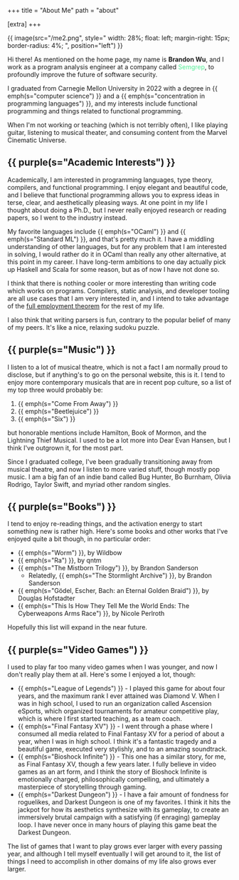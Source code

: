 +++
title = "About Me"
path = "about"

[extra]
+++

{{ image(src="/me2.png",
         style="
           width: 28%;
           float: left;
           margin-right: 15px;
           border-radius: 4%;
         ",
         position="left") }}

Hi there! As mentioned on the home page, my name is **Brandon Wu**, and I work as
a program analysis engineer at a company called
<span style="color:rgb(85, 238, 151)">Semgrep</span>, to profoundly improve
the future of software security.

I graduated from Carnegie Mellon University in 2022 with a degree in {{
emph(s="computer science") }} and a {{ emph(s="concentration in programming
languages") }}, and my interests include functional programming and things
related to functional programming.

When I'm not working or teaching (which is not terribly often), I like playing
guitar, listening to musical theater, and consuming content from the Marvel
Cinematic Universe.

## {{ purple(s="Academic Interests") }}

Academically, I am interested in programming languages, type theory, compilers,
and functional programming. I enjoy elegant and beautiful code, and I believe
that functional programming allows you to express ideas in terse, clear, and
aesthetically pleasing ways. At one point in my life I thought about doing a
Ph.D., but I never really enjoyed research or reading papers, so I went to
the industry instead.

My favorite languages include {{ emph(s="OCaml") }} and {{ emph(s="Standard ML") }},
and that's pretty much it. I have a middling understanding of other languages,
but for any problem that I am interested in solving, I would rather do it in
OCaml than really any other alternative, at this point in my career. I have
long-term ambitions to one day actually pick up Haskell and Scala for some reason,
but as of now I have not done so.

I think that there is nothing cooler or more interesting than writing code
which works on programs. Compilers, static analysis, and developer tooling
are all use cases that I am very interested in, and I intend to take
advantage of the <a href="https://en.wikipedia.org/wiki/Full-employment_theorem#:~:text=In%20computer%20science%20and%20mathematics,by%20some%20class%20of%20professionals.">full employment theorem</a> for the rest of my life.

I also think that writing parsers is fun, contrary to the popular belief of
many of my peers. It's like a nice, relaxing sudoku puzzle.

## {{ purple(s="Music") }}

I listen to a lot of musical theatre, which is not a fact I am normally proud to
disclose, but if anything's to go on the personal website, this is it. I tend
to enjoy more contemporary musicals that are in recent pop culture, so a list
of my top three would probably be:

1. {{ emph(s="Come From Away") }}
2. {{ emph(s="Beetlejuice") }}
3. {{ emph(s="Six") }}

but honorable mentions include Hamilton, Book of Mormon, and the Lightning
Thief Musical. I used to be a lot more into Dear Evan Hansen, but I think I've
outgrown it, for the most part.

Since I graduated college, I've been gradually transitioning away from musical
theatre, and now I listen to more varied stuff, though mostly pop music. I am
a big fan of an indie band called Bug Hunter, Bo Burnham, Olivia Rodrigo,
Taylor Swift, and myriad other random singles.

## {{ purple(s="Books") }}

I tend to enjoy re-reading things, and the activation energy to start something
new is rather high. Here's some books and other works that I've enjoyed quite
a bit though, in no particular order:

- {{ emph(s="Worm") }}, by Wildbow
- {{ emph(s="Ra") }}, by qntm
- {{ emph(s="The Mistborn Trilogy") }}, by Brandon Sanderson
  - Relatedly, {{ emph(s="The Stormlight Archive") }}, by Brandon Sanderson
- {{ emph(s="Gödel, Escher, Bach: an Eternal Golden Braid") }}, by Douglas Hofstadter
- {{ emph(s="This Is How They Tell Me the World Ends: The Cyberweapons Arms Race") }}, by Nicole Perlroth

Hopefully this list will expand in the near future.

## {{ purple(s="Video Games") }}

I used to play far too many video games when I was younger, and now I don't really
play them at all. Here's some I enjoyed a lot, though:

- {{ emph(s="League of Legends") }} - I played this game for about four years,
and the maximum rank I ever attained was Diamond V. When I was in high school,
I used to run an organization called Ascension eSports, which organized tournaments
for amateur competitive play, which is where I first started teaching, as a team
coach.
- {{ emph(s="Final Fantasy XV") }} - I went through a phase where I consumed all
media related to Final Fantasy XV for a period of about a year, when I was in
high school. I think it's a fantastic tragedy and a beautiful game, executed
very stylishly, and to an amazing soundtrack.
- {{ emph(s="Bioshock Infinite") }} - This one has a similar story, for me, as
Final Fantasy XV, though a few years later. I fully believe in video games as
an art form, and I think the story of Bioshock Infinite is emotionally charged,
philosophically compelling, and ultimately a masterpiece of storytelling through
gaming.
- {{ emph(s="Darkest Dungeon") }} - I have a fair amount of fondness for roguelikes,
and Darkest Dungeon is one of my favorites. I think it hits the jackpot for how
its aesthetics synthesize with its gameplay, to create an immersively brutal
campaign with a satisfying (if enraging) gameplay loop. I have never once in many
hours of playing this game beat the Darkest Dungeon.

The list of games that I want to play grows ever larger with every passing year,
and although I tell myself eventually I will get around to it, the list of things
I need to accomplish in other domains of my life also grows ever larger.
